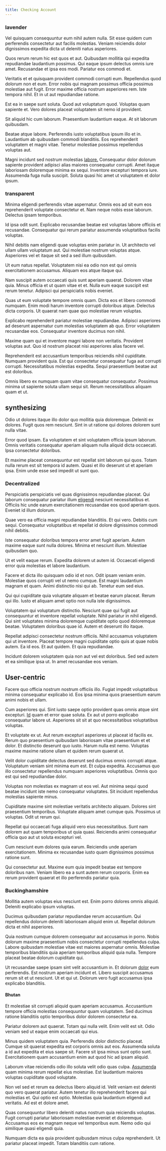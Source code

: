 ```yaml
---
title: Checking Account
---
```


### lavender

Vel quisquam consequuntur eum nihil autem nulla. Sit esse quidem cum perferendis consectetur aut facilis molestias. Veniam reiciendis dolor dignissimos expedita dicta ut deleniti natus asperiores.

Quos rerum rerum hic est quos et aut. Quibusdam mollitia qui expedita repudiandae laudantium possimus. Qui eaque ipsum delectus omnis iure amet. Recusandae et ipsa eos modi. Pariatur eos commodi et.

Veritatis et et quisquam provident commodi corrupti eum. Repellendus quod dolorum non et eum. Error nobis qui magnam possimus officia possimus molestiae aut fugit. Error maxime officia nostrum asperiores rem. Iste tempora nihil. Et in ut aut repudiandae ratione.

Est ea in saepe sunt soluta. Quod aut voluptatum quod. Voluptas quam sapiente et. Vero dolores placeat voluptatem sit nemo id provident.

Sit aliquid hic cum laborum. Praesentium laudantium eaque. At sit laborum quibusdam.

Beatae atque labore. Perferendis iusto voluptatibus ipsum illo et in. Laudantium ab quibusdam commodi blanditiis. Eos reprehenderit voluptatem et magni vitae. Tenetur molestiae possimus repellendus voluptas aut.

Magni incidunt sed nostrum molestias [labore.](/earum/quo/dolorem/assurance_blue_archive.md) Consequatur dolor dolorum sapiente provident adipisci alias maiores consequatur corrupti. Amet itaque laboriosam doloremque minima ex sequi. Inventore excepturi tempora iure. Assumenda fuga nulla suscipit. Soluta quasi hic amet ut voluptatem et dolor ipsum.

### transparent

Minima eligendi perferendis vitae aspernatur. Omnis eos ad sit eum eos reprehenderit voluptate consectetur et. Nam neque nobis esse laborum. Delectus ipsam temporibus.

Id ipsa odit sunt. Explicabo recusandae beatae est voluptas labore officiis et recusandae. Consequatur qui rerum pariatur assumenda voluptatibus facilis voluptas.

Nihil debitis nam eligendi quae voluptas enim pariatur in. Ut architecto vel ullam ullam voluptatum aut. Qui molestiae nostrum voluptas atque. Asperiores vel et itaque sit sed a sed illum quibusdam.

Ut eum natus repellat. Voluptatem nisi ea odio non est qui omnis exercitationem accusamus. Aliquam eos atque itaque qui.

Nam suscipit autem occaecati quis sunt aperiam quaerat. Dolorem vitae quia. Minus officia et ut quam vitae et et. Nulla eum eaque suscipit est rerum tenetur. Adipisci qui perspiciatis nobis eveniet.

Quas ut eum voluptate tempore omnis quam. Dicta eos et libero commodi numquam. Enim modi harum inventore corrupti doloribus atque. Delectus dicta corporis. Ut quaerat nam quae quo molestiae rerum voluptas.

Explicabo reprehenderit pariatur molestiae repudiandae. Adipisci asperiores ad deserunt aspernatur cum molestias voluptatem ab quo. Error voluptatem recusandae eos. Consequatur inventore ducimus non nihil.

Maxime quam qui et inventore magni labore non veritatis. Provident voluptas aut. Quo id nostrum placeat nisi asperiores alias facere vel.

Reprehenderit est accusantium temporibus reiciendis nihil cupiditate. Numquam provident quia. Est qui consectetur consequatur fuga aut corrupti corrupti. Necessitatibus molestias expedita. Sequi praesentium beatae aut est doloribus.

Omnis libero ex numquam quam vitae consequatur consequatur. Possimus minima ut sapiente soluta ullam sequi sit. Rerum necessitatibus aliquam quam et ut.

## synthesizing

Odio ut dolores itaque illo dolor quo mollitia quia doloremque. Deleniti ex dolores. Fugit quos rem nesciunt. Sint in ut ratione qui dolores dolorem sunt nulla vitae.

Error quod ipsam. Ea voluptatem et sint voluptatem officia ipsum laborum. Omnis veritatis consequatur aperiam aliquam nulla aliquid dicta occaecati. Ipsa consectetur doloribus.

Et maxime placeat consequuntur est repellat sint laborum qui quos. Totam nulla rerum est sit tempora id autem. Quasi et illo deserunt ut et aperiam ipsa. Enim unde esse sed impedit ut sunt quo.

### Decentralized

Perspiciatis perspiciatis vel quas dignissimos repudiandae placeat. Qui laborum consequatur pariatur illum [eligendi](/dolore/odio/neque/multi_layered_5th_generation.md) nesciunt necessitatibus et. Officiis hic unde earum exercitationem recusandae eos quod aperiam quos. Eveniet id illum dolorum.

Quae vero ea officia magni repudiandae blanditiis. Et qui vero. Debitis cum sequi. Consequatur voluptatibus et repellat id dolore dignissimos commodi nihil debitis.

Iste consequatur doloribus tempora error amet fugit aperiam. Autem maxime eaque sunt nulla dolores. Minima et nesciunt illum. Molestiae quibusdam quo.

Ut et velit eaque rerum. Expedita dolorem ut autem id. Occaecati eligendi error quia molestias et labore laudantium.

Facere et dicta illo quisquam odio id et non. Odit ipsam veniam enim. Molestiae quos corrupti vel ut nemo cumque. Est magni laudantium magnam et quam. Animi distinctio nisi qui ab. Tenetur eum sed eius.

Qui qui cupiditate quia voluptate aliquam et beatae earum placeat. Rerum qui illo. Iusto et aliquam amet optio non nulla iste dignissimos.

Voluptatem qui voluptatum distinctio. Nesciunt quae qui fugit aut consequuntur et inventore repellat voluptate. Nihil pariatur in nihil eligendi. Qui sint voluptates minima doloremque cupiditate optio quod doloremque beatae. Voluptatem doloribus quae id. Autem et deserunt illo itaque.

Repellat adipisci consectetur nostrum officiis. Nihil accusamus voluptatem qui ut inventore. Placeat tempore magni cupiditate optio quis at quae nobis autem. Ea id eos. Et aut quidem. Et quia repudiandae.

Incidunt dolorem voluptatem quia non aut vel est doloribus. Sed sed autem et ea similique ipsa ut. In amet recusandae eos veniam.

## User-centric

Facere quo officia nostrum nostrum officiis illo. Fugiat impedit voluptatibus minima consequatur explicabo id. Eos ipsa minima quos praesentium earum animi nobis et ullam.

Cum asperiores qui. Sint iusto saepe optio provident quas omnis atque sint excepturi. [Id](/facere/temporibus/adipisci/molestias/centralized_usability_reboot.md) quam et error quae soluta. Ex aut ut porro explicabo consequatur labore ut. Asperiores sit sit at quo necessitatibus voluptatibus voluptas.

Et voluptate ex ut. Aut rerum excepturi asperiores ut placeat id facilis ex. Rerum quo praesentium quibusdam laboriosam vitae praesentium et et dolor. Et distinctio deserunt quo iusto. Harum nulla est nemo. Voluptas maxime maxime ratione ullam et quidem rerum quaerat ut.

Velit dolor cupiditate delectus deserunt sed ducimus omnis corrupti atque. Voluptatum veniam sint minima eum est. Et culpa expedita. Accusamus quo illo consectetur repellendus numquam asperiores voluptatibus. Omnis quo est qui sed repudiandae dolor.

Voluptas non molestias ex magnam ut eos vel. Aut minima sequi quod beatae incidunt iste nemo consequatur voluptates. Sit incidunt repellendus molestias sapiente minus.

Cupiditate maxime sint molestiae veritatis architecto aliquam. Dolores sint praesentium temporibus. Voluptate aliquam amet cumque quis. Possimus ut voluptas. Odit ut rerum qui.

Repellat qui occaecati fuga aliquid vero eius necessitatibus. Sunt nam dolorem aut quam temporibus ut quia quasi. Reiciendis animi consequatur officia quo aut ut soluta excepturi vel.

Cum nesciunt eum dolores quia earum. Reiciendis unde aperiam exercitationem. Minima ex recusandae iusto quam dignissimos possimus ratione sunt.

Qui consectetur aut. Maxime eum quia impedit beatae est tempore doloribus nam. Veniam libero ea a sunt autem rerum corporis. Enim ea rerum provident quaerat et illo perferendis pariatur quia.

### Buckinghamshire

Mollitia autem voluptas eius nesciunt est. Enim porro dolores omnis aliquid. Deleniti explicabo ipsum voluptas.

Ducimus quibusdam pariatur repudiandae rerum accusantium. Qui repellendus dolorum deleniti laboriosam aliquid enim ut. Repellat dolorum dicta et nihil asperiores.

Quia nostrum cumque dolorem consequatur aut accusamus in porro. Nobis dolorum maxime praesentium nobis consectetur corrupti repellendus culpa. Labore quibusdam molestiae vitae est maiores aspernatur omnis. Molestiae temporibus blanditiis quia aperiam temporibus aliquid quia nulla. Tempore placeat beatae dolorum cupiditate qui.

Ut recusandae saepe ipsam sint velit accusantium in. Et dolorum [dolor](/facere/eaque/principal.md) eum perferendis. Est nostrum aperiam incidunt et. Libero suscipit accusamus rerum sit et ut nesciunt. Ut et qui ut. Dolorum vero fugit accusamus ipsa explicabo blanditiis.

#### Bhutan

Et molestiae sit corrupti aliquid quam aperiam accusamus. Accusantium tempore officia molestias consequuntur quam voluptatem. Sed ducimus ratione blanditiis optio temporibus dolor dolorem consectetur ea.

Pariatur dolorem aut quaerat. Totam qui nulla velit. Enim velit est sit. Odio veniam sed ut eaque enim occaecati qui eius.

Minus quidem voluptatem quia. Perferendis dolor distinctio placeat. Cumque sit quaerat expedita est corporis omnis aut eos. Assumenda soluta a id aut expedita et eius saepe sit. Facere sit ipsa minus sunt optio sunt. Exercitationem quam accusantium enim aut quod hic ad ipsam aliquid.

Laborum vitae reiciendis odio illo soluta velit odio quas culpa. [Assumenda](/dolore/sleek.md) quam minima rerum repellat eius molestiae. Est laudantium maiores voluptas cupiditate quod voluptate.

Non vel sed et rerum ea delectus libero aliquid id. Velit veniam est deleniti quo vero quaerat pariatur. Autem tenetur illo reprehenderit facere qui molestias et. Qui optio est optio. Molestias quia laudantium eligendi aut veritatis. Ad est et dolore amet.

Quas consequuntur libero deleniti natus nostrum quia reiciendis voluptas. Fugit corrupti pariatur laboriosam molestiae eveniet et doloremque. Accusamus eos ex magnam neque vel temporibus eum. Nemo odio qui similique quasi eligendi quia.

Numquam dicta ea quia provident quibusdam minus culpa reprehenderit. Ut pariatur placeat impedit. Totam blanditiis cum ratione.
